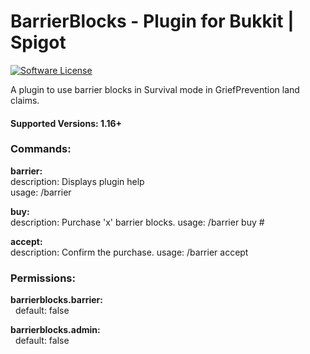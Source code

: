 # BarrierBlocks - Plugin for Bukkit | Spigot

[![Software License](http://img.shields.io/badge/License-MIT-brightgreen.svg?style=flat-square)](LICENSE)

A plugin to use barrier blocks in Survival mode in GriefPrevention land claims.

#### Supported Versions: 1.16+

### Commands:

**barrier:**  
description: Displays plugin help  
usage: /barrier

**buy:**  
description: Purchase 'x' barrier blocks.
usage: /barrier buy #

**accept:**  
description: Confirm the purchase.
usage: /barrier accept

### Permissions:

**barrierblocks.barrier:**  
&nbsp;&nbsp;default: false

**barrierblocks.admin:**  
&nbsp;&nbsp;default: false

